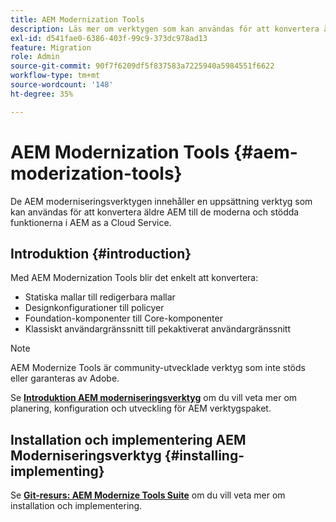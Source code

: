```yaml
---
title: AEM Modernization Tools
description: Läs mer om verktygen som kan användas för att konvertera äldre AEM till de moderna och stödda funktionerna hos AEM as a Cloud Service.
exl-id: d541fae0-6386-403f-99c9-373dc978ad13
feature: Migration
role: Admin
source-git-commit: 90f7f6209df5f837583a7225940a5984551f6622
workflow-type: tm+mt
source-wordcount: '148'
ht-degree: 35%

---
```


# AEM Modernization Tools {#aem-moderization-tools}

De AEM moderniseringsverktygen innehåller en uppsättning verktyg som kan användas för att konvertera äldre AEM till de moderna och stödda funktionerna i AEM as a Cloud Service.


## Introduktion {#introduction}

Med AEM Modernization Tools blir det enkelt att konvertera:

* Statiska mallar till redigerbara mallar
* Designkonfigurationer till policyer
* Foundation-komponenter till Core-komponenter
* Klassiskt användargränssnitt till pekaktiverat användargränssnitt 

>[!NOTE]
>AEM Modernize Tools är community-utvecklade verktyg som inte stöds eller garanteras av Adobe.

Se **[Introduktion AEM moderniseringsverktyg](https://opensource.adobe.com/aem-modernize-tools/)** om du vill veta mer om planering, konfiguration och utveckling för AEM verktygspaket.

## Installation och implementering AEM Moderniseringsverktyg {#installing-implementing}

Se **[Git-resurs: AEM Modernize Tools Suite](https://github.com/adobe/aem-modernize-tools)** om du vill veta mer om installation och implementering.
